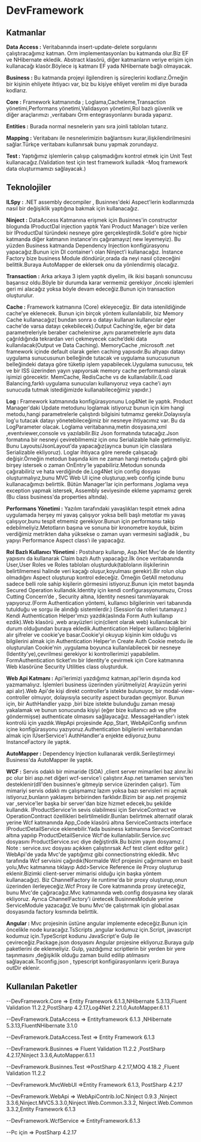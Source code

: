# DevFramework

## Katmanlar 

**Data Access  :** Veritabanında insert-update-delete sorgularını çalıştıracağımız katman. Orm implementasyonları bu katmanda olur.Biz EF ve NHibernate ekledik. Abstract klasörü, diğer katmanların veriye erişim için kullanacağı klasör.Böylece iş katmanı EF yada NHibernate bağlı olmayacak.

**Business  :** Bu katmanda projeyi ilgilendiren iş süreçlerini kodlarız.Örneğin bir kişinin ehliyete ihtiyacı var, biz bu kişiye ehliyet verelim mi diye burada kodlarız.

**Core :** Framework katmanında ; Loglama,Cacheleme,Transaction yönetimi,Performans yönetimi,Validasyon yönetimi,Rol bazlı güvenlik ve diğer araçlarımızı ,veritabanı Orm entegrasyonlarını burada yaparız.

**Entities  :** Burada normal nesnelerin yanı sıra joinli tabloları tutarız.

**Mapping :** Veritabanı ile nesnelerimizin bağlantısını kurar,ilişkilendirilmesini sağlar.Türkçe veritabanı kullanırsak bunu yapmak zorundayız.

**Test  :** Yaptığımız işlemlerin çalışıp çalışmadığını kontrol etmek için Unit Test kullanacağız.(Validation test için test framework kulladık -Moq framework data oluşturmamızı sağlayacak.)

## Teknolojiler 

**ILSpy	:** .NET assembly decompiler , Businnes'deki Aspect'lerin kodlarımızda nasıl bir değişiklik yaptığına bakmak için kullanacağız.

**Ninject  :** DataAccess Katmanına erişmek için Businnes'in constructor blogunda IProductDal injection yaptık Yani Product Manager'ı bize verilen bir IProductDal türündeki nesneye göre gerçekleştirdik.Solid'e göre hiçbir katmanda diğer katmanın instance’ını çağıramayız( new leyemeyiz). Bu yüzden Business katmanda Dependency Injection konfigürasyonu yapacağız.Bunun için DI container’ı olan Ninject’i kullanacağız. İnstance Factory bize business Module döndürür,orada da neyi nasıl çözeceğini belittik.Buraya AutoMapper de eklersek onu da yönlendirmiş olacağız.

**Transaction  :** Arka arkaya 3 işlem yaptık diyelim, ilk ikisi başarılı sonuncusu başarısız oldu.Böyle bir durumda karar vermemiz gerekiyor ,önceki işlemleri geri mi alacağız yoksa böyle devam edeceğiz.Bunun için transaction oluşturulur.

**Cache	:** Framework katmanına (Core) ekleyeceğiz. Bir data istenildiğinde cache’ye eklenecek. Bunun için birçok yöntem kullanılabilir, biz Memory Cache kullanacağız( bundan sonra o datayı kullanan kullanıcılar eğer cache'de varsa datayı çekebilecek).Output Caching’de, eğer bir data parametreleriyle beraber cachelenirse ,aynı parametrelerle aynı data çağrıldığında tekrardan veri çekmeyecek cache’deki data kullanılacak(Output ve Data Caching).
MemoryCache ,microsoft .net framework içinde default olarak gelen caching yapısıdır.Bu altyapı datayı uygulama sunucusunun belleğinde tutacak ve uygulama sunucusunun belleğindeki dataya göre tüketip işlem yapabilecek.Uygulama sunucusu, tek ve bir ISS üzerinden yayın yapıyorsak memory cache performanslı olarak işimizi görecektir. MemCache, RedisCache vs de kullanılabilir.(Load Balancing,farklı uygulama sunucuları kullanıyoruz veya cache'i ayrı sunucuda tutmak istediğimizde kullanabileceğimiz yapıdır.)

**Log  :** Framework katmanında konfigürasyonunu Log4Net ile yaptık. Product Manager'daki Update metodunu loglamak istiyoruz bunun için kim hangi metodu,hangi parametrelerle çalıştırdı bilgisini tutmamız gerekir.Dolayısıyla log'u tutacak datayı yönetebileceğimiz bir nesneye ihtiyacımız var. Bu da LogParameter olacak. Loglama veritabanına,metin dosyasına,xml ,eventviewer,console vs yazılabilir.Biz Json formatında tutacağız.Json formatına bir nesneyi çevirebilmemiz için onu Serializable hale getirmeliyiz. Bunu Layouts/JsonLayout'da yapacağız(ayrıca bunun için classlara Serializable ekliyoruz).
Loglar ihtiyaca göre nerede çalışacağı değişir.Örneğin metodun başında kim ne zaman hangi metodu çağırdı gibi birşey istersek o zaman OnEntry'le yapabiliriz.Metodun sonunda çağırabiliriz ve hata verdiğinde de.Log4Net için config dosyası oluşturmalıyız,bunu MVC Web UI içine oluşturup,web config içinde bunu kullanacağımızı belirttik.
Bütün Manager'lar için performans ,loglama veya exception yapmak istersek, Assembly seviyesinde ekleme yapmamız gerek (Bu class business'da properties altında).

**Performans Yönetimi :** Yazılım tarafındaki yavaşlıkları tespit etmek adına uygulamada herşey mi yavaş çalışıyor yoksa belli başlı metotlar mı yavaş çalışıyor,bunu tespit etmemiz gerekiyor.Bunun için performansı takip edebilmeliyiz.Metotların başına ve sonuna bir kronometre koyduk, bizim verdiğimiz metrikten daha yüksekse o zaman uyarı vermesini sağladık , bu yapıyı Performance Aspect class’ı ile yapacağız.

**Rol Bazlı Kullanıcı Yönetimi :** Postsharp kullanıp, Asp.Net Mvc'de de Identity yapısını da kullanarak Claim bazlı Auth yapacağız.İlk önce veritabanında User,User Roles ve Roles tabloları oluşturduk(tabloların ilişkilerinin belirtilmemesi halinde veri kaçağı oluşur,koyulması gerekir).Bir rolun olup olmadığını Aspect oluşturup kontrol edeceğiz. Örneğin GetAll metodunu sadece belli role sahip kişilerin görmesini istiyoruz.Bunun için metot başında Secured Operation kullandık.Identity için kendi configurasyonumuzu, Cross Cutting Concern’de , Security altına, Identity nesnesi tanımlayarak yapıyoruz.(Form Authentication yöntemi, kullanıcı bilgilerinin veri tabanında tutulduğu ve sorgu ile alındığı sistemlerdir.) (Session'da rolleri tutamayız.) Kendi Authentication Helper'ımızı yazdık(aslında Form Auth kullanıp ezdik).Web klasörü ,web arayüzleri için(client olarak web) kullanılacak bir durum olduğundan buraya ekledik.Authentication Helper kullanıcı bilgilerini alır şifreler ve cookie’ye basar.Cookie’yi okuyup kişinin kim olduğu vs bilgilerini almak için Authentication Helper'ın Create Auth Cookie metodu ile oluşturulan Cookie'nin ,uygulama boyunca kullanılabilecek bir nesneye (Identity’ye),çevrilmesi gerekiyor ki kontrollerimizi  yapabilelim. FormAuthentication ticket’ını bir Identity'e çevirmek için Core katmanına Web klasörüne Security Utilities class oluşturduk.

**Web Api Katmanı :** Api'lerimizi yazdığımız katman,api'lerin dışında kod yazmamalıyız. İşlemleri business üzerinden yürütmeliyiz( Arayüzün yerini api alır).Web Api'de kişi direkt controller’a istekte bulunuyor, bir modal-view-controller olmuyor, dolayısıyla security aspect buradan geçmiyor. Bunun için, bir AuthHandler yazıp ,biri bize istekte bulunduğu zaman mesajı yakalamak ve bunun sonucunda kişiyi (eğer bize kullanıcı adı ve şifre göndermişse) authenticate olmasını sağlayacağız. MessageHandler'ı istek kontrolü için yazdık.WepApi projesinde App_Start, WebApiConfig sınıfının içine konfigürasyonu yazıyoruz.Authentication bilgilerini veritabanından almak için IUserService'i AuthHandler'a enjekte ediyoruz,bunu InstanceFactory ile yaptık.

**AutoMapper :** Dependency Injection kullanarak verdik.Serileştirmeyi Business'da AutoMapper ile yaptık.

**WCF  :** Servis odaklı bir mimaride (SOA) ,client server mimarileri baz alınır.İki pc olur biri asp.net diğeri wcf-service'i çalıştırır.Asp.net tamamen servis'ten desteklenir(dll'den businnes'e gitmeyip service üzerinden çalışır). Tüm mimariyi servis odaklı mı çalışmamız lazım yoksa bazı servisleri mi açmak istiyoruz,bunların yaklaşımı birbirinden farklıdır.Bizim bir asp.net projemiz var ,service'ler başka bir server'dan bize hizmet edecek,bu şekilde kullandık. IProductService'in sevis olabilmesi için ServiceContract ve OperationContract özellikleri belirtilmelidir.Bunları belirtmek alternatif olarak yerine Wcf katmanında App_Code klasörü altına ServiceContracts interface IProductDetailService 
eklenebilir.Yada business katmanına ServiceContract altına yapılıp ProductDetailService Wcf'de kullanılabilir.Service.svc dosyasını ProductService.svc diye değiştirdik.Bu bizim yayın dosyamız.( Note : service.svc dosyası açıkken çalıştırırsak Acf test client editor gelir.) WebApi'de yada Mvc'de yaptığımız gibi connectionstring ekledik. Mvc tarafında Wcf servisini çağırdık(Normalde Wcf projesini çağırmanın en basit yolu,Mvc katmanına tıklayıp Add>Service Reference ile Proxy oluşturup eklenir.Bizimki client-server mimarisi olduğu için başka yöntem kullanacağız). Biz ChannelFactory ile runtime'da bir proxy oluşturup,onun üzerinden ilerleyeceğiz.Wcf Proxy ile Core katmanında proxy üreteceğiz, bunu Mvc'de çağıracağız.Mvc katmanında web.config dosyasına key olarak ekliyoruz. Ayrıca ChannelFactory'i üretecek BusinnesModule yerine ServiceModule yazacağız.Ve bunu  Mvc'de çalıştırmak için global.asax dosyasında factory kısmında belirttik.

**Angular   :** Mvc projesinin üstüne angular implemente edeceğiz.Bunun için öncelikle node kuracağız.TsScripts ,angular kodumuz için.Script, javascript kodumuz için.TypeScript kodunu JavaScript'e Gulp ile çevireceğiz.Package.json dosyasını Angular projesine ekliyoruz.Buraya gulp paketlerini de eklemeliyiz. Gulp, yazdığımız scriptlerin bir yerden bir yere taşınmasını ,değişiklik olduğu zaman build edilip atılmasını sağlayacak.Tsconfig.json , typescript konfigürasyonlarını içerir.Buraya outDir eklenir.

## Kullanılan Paketler  
--DevFramework.Core => Entity Framework 6.1.3,NHibernate 5.3.13,Fluent Validation 11.2.2,PostSharp 4.2.17,Log4Net 2.21.0,AutoMapper.6.1.1

--DevFramework.DataAccess => Entityframework 6.1.3 ,NHibernate 5.3.13,FluentNHibernate 3.1.0

--DevFramework.DataAccess.Test => Entity Framework 6.1.3 

--DevFramework.Businnes => Fluent Validation 11.2.2 ,PostSharp 4.2.17,Ninject 3.3.6,AutoMapper.6.1.1

--DevFramework.Businnes.Test =>PostSharp 4.2.17,MOQ 4.18.2 ,Fluent Validation 11.2.2 

--DevFramework.MvcWebUI =>Entity Framework 6.1.3, PostSharp 4.2.17

--DevFramework.WebApi => WebApiContrib.IoC.Ninject 0.9.3 ,Ninject 3.3.6,Ninject.MVC5.3.3.0,Ninject.Web.Common.3.3.2,
 Ninject.Web.Common 3.3.2,Entity Framework 6.1.3 
 
--DevFramework.WcfService => EntityFramework.6.1.3

--Pc için => PostSharp 4.2.17 
